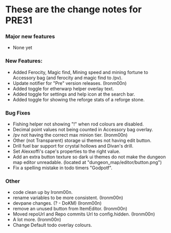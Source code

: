 # These are the change notes for PRE31

### **Major new features**

- None yet

### **New Features:**
- Added Ferocity, Magic find, Mining speed and mining fortune to Accessory bag (and ferocity and magic find to /pv).
- Update notifier for "Pre" version releases. (Ironm00n)
- Added toggle for etherwarp helper overlay text.
- Added toggle for settings and help icon at the search bar.
- Added toggle for showing the reforge stats of a reforge stone.

### **Bug Fixes**
- Fishing helper not showing "!" when rod colours are disabled.
- Decimal point values not being counted in Accessory bag overlay.
- /pv not having the correct max minion tier. (Ironm00n)
- Other (not Transparent) storage ui themes not having edit button.
- Drill fuel bar support for crystal hollows and Divan's drill.
- Set Alexxoffi's cape's properties to the right value.
- Add an extra button texture so dark ui themes do not make the dungeon map editor unreadable. (located at "dungeon_map/editor/button.png")
- Fix a spelling mistake in todo timers "Godpotf".

### **Other**
- code clean up by Ironm00n.
- rename variables to be more consistent. (Ironm00n)
- devpane changes. (? - DoKM) (Ironm00n)
- remove an unused button from ItemEditor. (Ironm00n)
- Moved repoUrl and Repo commits Url to config.hidden. (Ironm00n)
- A lot more. (Ironm00n)
- Change Default todo overlay colours.
